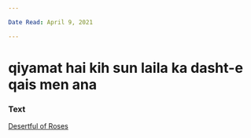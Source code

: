 ```yaml
---

Date Read: April 9, 2021

---
```


# qiyamat hai kih sun laila ka dasht-e qais men ana

### Text
[Desertful of Roses](http://www.columbia.edu/itc/mealac/pritchett/00ghalib/104/index_104.html)

